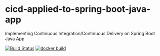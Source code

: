 # cicd-applied-to-spring-boot-java-app
Implementing Continuous Integration/Continuous Delivery on Spring Boot Java App

[![Build Status](https://travis-ci.com/hieutranminh1998/cicd-applied-to-spring-boot-java-app.svg)](https://travis-ci.com/hieutranminh1998/cicd-applied-to-spring-boot-java-app)
[![docker build](https://img.shields.io/docker/cloud/build/hieutranminh1998/cicd-applied-to-spring-boot-java-app)](https://cloud.docker.com/u/hidu1998/repository/docker/hieutranminh1998/cicd-applied-to-spring-boot-java-app)
